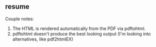 resume
------

Couple notes:

1. The HTML is rendered automatically from the PDF via pdftohtml. 
2. pdftohtml doesn't produce the best looking output (I'm looking into alternatives, like pdf2htmlEX)
